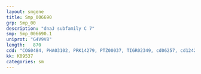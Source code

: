 ```yaml
---
layout: smgene
title: Smp_006690
grp: Smp_00
description: "dnaJ subfamily C 7"
smp: Smp_006690.1
uniprot: "G4V9V8"
length:   870
cdd: "COG0484, PHA03102, PRK14279, PTZ00037, TIGR02349, cd06257, cd12429, cl02542, cl17169, pfam00226, smart00271, smart00360"
kk: K09537
categories: sm
---
```

